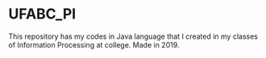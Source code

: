 # UFABC_PI
This repository has my codes in Java language that I created in my classes of Information Processing at college. Made in 2019.
